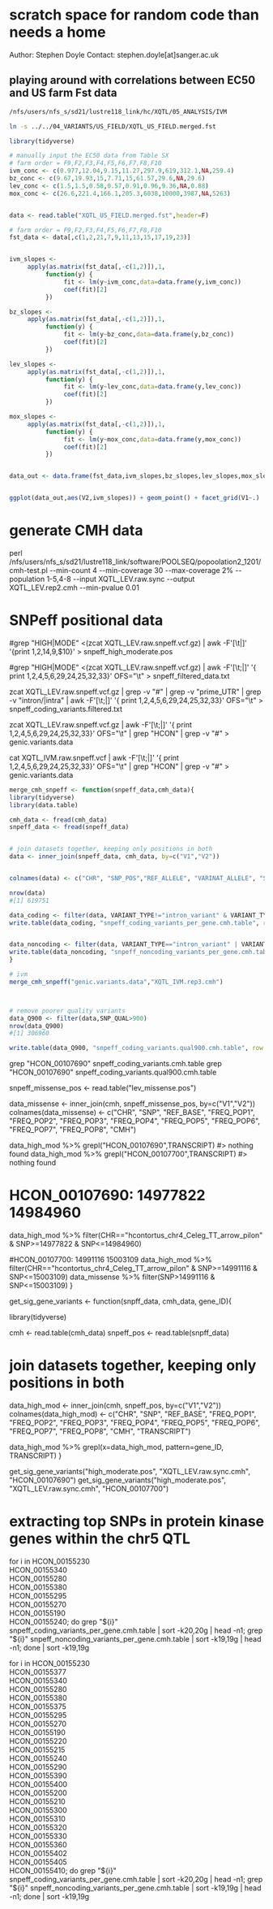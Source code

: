 # scratch space for random code than needs a home

Author: Stephen Doyle
Contact: stephen.doyle[at]sanger.ac.uk


## playing around with correlations between EC50 and US farm Fst data

```bash
/nfs/users/nfs_s/sd21/lustre118_link/hc/XQTL/05_ANALYSIS/IVM

ln -s ../../04_VARIANTS/US_FIELD/XQTL_US_FIELD.merged.fst
```


```R
library(tidyverse)

# manually input the EC50 data from Table SX
# farm order = F9,F2,F3,F4,F5,F6,F7,F8,F10
ivm_conc <- c(0.977,12.04,9.15,11.27,297.9,619,312.1,NA,259.4)
bz_conc <- c(9.67,19.93,15,7.71,15,61.57,29.6,NA,29.6)
lev_conc <- c(1.5,1.5,0.58,0.57,0.91,0.96,9.36,NA,0.88)
mox_conc <- c(26.6,221.4,166.1,205.3,6038,10000,3987,NA,5263)


data <- read.table("XQTL_US_FIELD.merged.fst",header=F)

# farm order = F9,F2,F3,F4,F5,F6,F7,F8,F10
fst_data <- data[,c(1,2,21,7,9,11,13,15,17,19,23)]


ivm_slopes <-
     apply(as.matrix(fst_data[,-c(1,2)]),1,
          function(y) {
               fit <- lm(y~ivm_conc,data=data.frame(y,ivm_conc))
               coef(fit)[2]
          })

bz_slopes <-
     apply(as.matrix(fst_data[,-c(1,2)]),1,
          function(y) {
               fit <- lm(y~bz_conc,data=data.frame(y,bz_conc))
               coef(fit)[2]
          })

lev_slopes <-
     apply(as.matrix(fst_data[,-c(1,2)]),1,
          function(y) {
               fit <- lm(y~lev_conc,data=data.frame(y,lev_conc))
               coef(fit)[2]
          })

mox_slopes <-
     apply(as.matrix(fst_data[,-c(1,2)]),1,
          function(y) {
               fit <- lm(y~mox_conc,data=data.frame(y,mox_conc))
               coef(fit)[2]
          })


data_out <- data.frame(fst_data,ivm_slopes,bz_slopes,lev_slopes,mox_slopes,check.names=FALSE)


ggplot(data_out,aes(V2,ivm_slopes)) + geom_point() + facet_grid(V1~.)
```





# generate CMH data
perl /nfs/users/nfs_s/sd21/lustre118_link/software/POOLSEQ/popoolation2_1201/cmh-test.pl --min-count 4 --min-coverage 30 --max-coverage 2% --population 1-5,4-8 --input XQTL_LEV.raw.sync --output XQTL_LEV.rep2.cmh --min-pvalue 0.01


# SNPeff positional data
#grep "HIGH\|MODE" <(zcat XQTL_LEV.raw.snpeff.vcf.gz) | awk -F'[\t|]' '{print $1,$2,$14,$9,$10}' > snpeff_high_moderate.pos

#grep "HIGH\|MODE" <(zcat XQTL_LEV.raw.snpeff.vcf.gz) | awk -F'[\t;|]' '{ print $1,$2,$4,$5,$6,$29,$24,$25,$32,$33}' OFS="\t" > snpeff_filtered_data.txt

zcat XQTL_LEV.raw.snpeff.vcf.gz | grep -v "#" | grep -v "prime_UTR" | grep -v "intron/|intra" | awk -F'[\t;|]' '{ print $1,$2,$4,$5,$6,$29,$24,$25,$32,$33}' OFS="\t" > snpeff_coding_variants.filtered.txt


zcat XQTL_LEV.raw.snpeff.vcf.gz | awk -F'[\t;|]' '{ print $1,$2,$4,$5,$6,$29,$24,$25,$32,$33}' OFS="\t" | grep "HCON" | grep -v "#" > genic.variants.data


cat XQTL_IVM.raw.snpeff.vcf | awk -F'[\t;|]' '{ print $1,$2,$4,$5,$6,$29,$24,$25,$32,$33}' OFS="\t" | grep "HCON" | grep -v "#" > genic.variants.data

```R
merge_cmh_snpeff <- function(snpeff_data,cmh_data){
library(tidyverse)
library(data.table)

cmh_data <- fread(cmh_data)
snpeff_data <- fread(snpeff_data)


# join datasets together, keeping only positions in both
data <- inner_join(snpeff_data, cmh_data, by=c("V1","V2"))


colnames(data) <- c("CHR", "SNP_POS","REF_ALLELE", "VARINAT_ALLELE", "SNP_QUAL", "TRANSCRIPT", "VARIANT_TYPE", "VARIANT_EFFECT", "DNA_CHANGE", "AA_CHANGE", "REF_BASE", "FREQ_POP1", "FREQ_POP2", "FREQ_POP3", "FREQ_POP4", "FREQ_POP5", "FREQ_POP6", "FREQ_POP7", "FREQ_POP8", "CMH")

nrow(data)
#[1] 619751

data_coding <- filter(data, VARIANT_TYPE!="intron_variant" & VARIANT_TYPE!="5_prime_UTR_variant" & VARIANT_TYPE!="3_prime_UTR_variant")
write.table(data_coding, "snpeff_coding_variants_per_gene.cmh.table", row.names=FALSE, sep="\t", quote = FALSE)


data_noncoding <- filter(data, VARIANT_TYPE=="intron_variant" | VARIANT_TYPE=="5_prime_UTR_variant" | VARIANT_TYPE=="3_prime_UTR_variant")
write.table(data_noncoding, "snpeff_noncoding_variants_per_gene.cmh.table", row.names=FALSE, sep="\t", quote = FALSE)
}

# ivm
merge_cmh_snpeff("genic.variants.data","XQTL_IVM.rep3.cmh")



# remove poorer quality variants
data_Q900 <- filter(data,SNP_QUAL>900)
nrow(data_Q900)
#[1] 306960

write.table(data_Q900, "snpeff_coding_variants.qual900.cmh.table", row.names=FALSE, sep="\t", quote = FALSE)
```

grep "HCON_00107690" snpeff_coding_variants.cmh.table
grep "HCON_00107690" snpeff_coding_variants.qual900.cmh.table





snpeff_missense_pos <- read.table("lev_missense.pos")

data_missense <- inner_join(cmh, snpeff_missense_pos, by=c("V1","V2"))
colnames(data_missense) <- c("CHR", "SNP", "REF_BASE", "FREQ_POP1", "FREQ_POP2", "FREQ_POP3", "FREQ_POP4", "FREQ_POP5", "FREQ_POP6", "FREQ_POP7", "FREQ_POP8", "CMH")







data_high_mod %>% grepl("HCON_00107690",TRANSCRIPT)
#> nothing found
data_high_mod %>% grepl("HCON_00107700",TRANSCRIPT)
#> nothing found

# HCON_00107690: 14977822	14984960
data_high_mod %>% filter(CHR=="hcontortus_chr4_Celeg_TT_arrow_pilon" & SNP>=14977822 & SNP<=14984960)

#HCON_00107700: 14991116	15003109
data_high_mod %>% filter(CHR=="hcontortus_chr4_Celeg_TT_arrow_pilon" & SNP>=14991116 & SNP<=15003109)
data_missense %>% filter(SNP>14991116 & SNP<=15003109)
}



get_sig_gene_variants  <- function(snpff_data, cmh_data, gene_ID){

library(tidyverse)

cmh <- read.table(cmh_data)
snpeff_pos <- read.table(snpff_data)

# join datasets together, keeping only positions in both
data_high_mod <- inner_join(cmh, snpeff_pos, by=c("V1","V2"))
colnames(data_high_mod) <- c("CHR", "SNP", "REF_BASE", "FREQ_POP1", "FREQ_POP2", "FREQ_POP3", "FREQ_POP4", "FREQ_POP5", "FREQ_POP6", "FREQ_POP7", "FREQ_POP8", "CMH", "TRANSCRIPT")

data_high_mod %>% grepl(x=data_high_mod, pattern=gene_ID, TRANSCRIPT)
}



get_sig_gene_variants("high_moderate.pos", "XQTL_LEV.raw.sync.cmh", "HCON_00107690")
get_sig_gene_variants("high_moderate.pos", "XQTL_LEV.raw.sync.cmh", "HCON_00107700")




# extracting top SNPs in protein kinase genes within the chr5 QTL
for i in HCON_00155230 \
HCON_00155340 \
HCON_00155280 \
HCON_00155380 \
HCON_00155295 \
HCON_00155270 \
HCON_00155190 \
HCON_00155240; do
grep "${i}" snpeff_coding_variants_per_gene.cmh.table | sort -k20,20g | head -n1;
grep "${i}" snpeff_noncoding_variants_per_gene.cmh.table | sort -k19,19g | head -n1;
done | sort -k19,19g




for i in  HCON_00155230 \
HCON_00155377 \
HCON_00155340 \
HCON_00155280 \
HCON_00155380 \
HCON_00155375 \
HCON_00155295 \
HCON_00155270 \
HCON_00155190 \
HCON_00155220 \
HCON_00155215 \
HCON_00155240 \
HCON_00155290 \
HCON_00155390 \
HCON_00155400 \
HCON_00155200 \
HCON_00155210 \
HCON_00155300 \
HCON_00155310 \
HCON_00155320 \
HCON_00155330 \
HCON_00155360 \
HCON_00155402 \
HCON_00155405 \
HCON_00155410; do
grep "${i}" snpeff_coding_variants_per_gene.cmh.table | sort -k20,20g | head -n1;
grep "${i}" snpeff_noncoding_variants_per_gene.cmh.table | sort -k19,19g | head -n1;
done | sort -k19,19g
